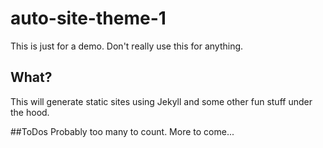 # auto-site-theme-1
This is just for a demo.  Don't really use this for anything.

## What?
This will generate static sites using Jekyll and some other fun stuff under the hood.

##ToDos
Probably too many to count. More to come...
